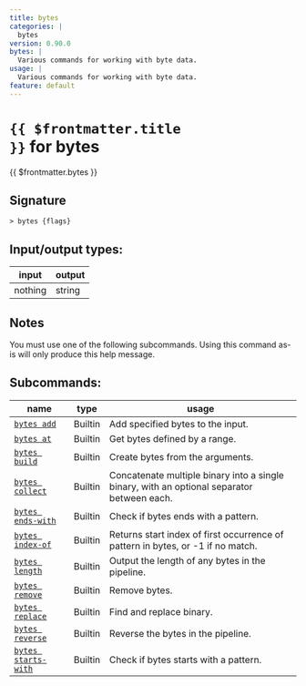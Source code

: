 ```yaml
---
title: bytes
categories: |
  bytes
version: 0.90.0
bytes: |
  Various commands for working with byte data.
usage: |
  Various commands for working with byte data.
feature: default
---
```


<!-- This file is automatically generated. Please edit the command in https://github.com/nushell/nushell instead. -->

# <code>{{ $frontmatter.title }}</code> for bytes

<div class='command-title'>{{ $frontmatter.bytes }}</div>

## Signature

`> bytes {flags} `

## Input/output types:

| input   | output |
| ------- | ------ |
| nothing | string |

## Notes

You must use one of the following subcommands. Using this command as-is will only produce this help message.

## Subcommands:

| name                                                    | type    | usage                                                                                      |
| ------------------------------------------------------- | ------- | ------------------------------------------------------------------------------------------ |
| [`bytes add`](/commands/docs/bytes_add)                 | Builtin | Add specified bytes to the input.                                                          |
| [`bytes at`](/commands/docs/bytes_at)                   | Builtin | Get bytes defined by a range.                                                              |
| [`bytes build`](/commands/docs/bytes_build)             | Builtin | Create bytes from the arguments.                                                           |
| [`bytes collect`](/commands/docs/bytes_collect)         | Builtin | Concatenate multiple binary into a single binary, with an optional separator between each. |
| [`bytes ends-with`](/commands/docs/bytes_ends-with)     | Builtin | Check if bytes ends with a pattern.                                                        |
| [`bytes index-of`](/commands/docs/bytes_index-of)       | Builtin | Returns start index of first occurrence of pattern in bytes, or -1 if no match.            |
| [`bytes length`](/commands/docs/bytes_length)           | Builtin | Output the length of any bytes in the pipeline.                                            |
| [`bytes remove`](/commands/docs/bytes_remove)           | Builtin | Remove bytes.                                                                              |
| [`bytes replace`](/commands/docs/bytes_replace)         | Builtin | Find and replace binary.                                                                   |
| [`bytes reverse`](/commands/docs/bytes_reverse)         | Builtin | Reverse the bytes in the pipeline.                                                         |
| [`bytes starts-with`](/commands/docs/bytes_starts-with) | Builtin | Check if bytes starts with a pattern.                                                      |
